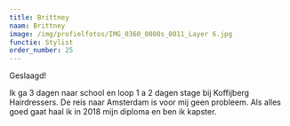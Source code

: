 ```yaml
---
title: Brittney
naam: Brittney
image: /img/profielfotos/IMG_0360_0000s_0011_Layer 6.jpg
functie: Stylist
order_number: 25
---
```


Geslaagd\!&nbsp;

Ik ga 3 dagen naar school en loop 1 a 2 dagen stage bij Koffijberg Hairdressers. De reis naar Amsterdam is voor mij geen probleem. Als alles goed gaat haal ik in 2018 mijn diploma en ben ik kapster.&nbsp;